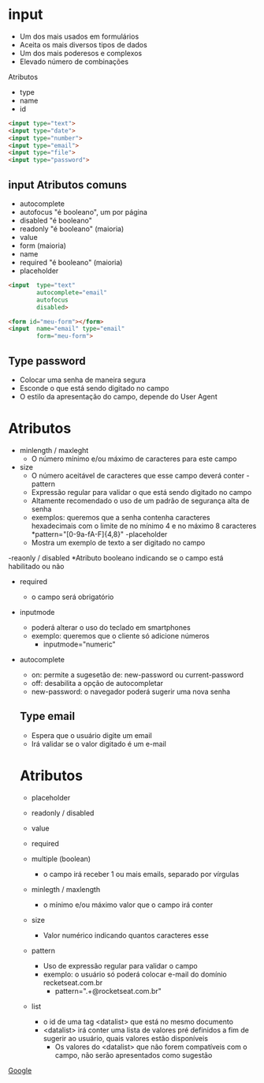 # input

- Um dos mais usados em formulários
- Aceita os mais diversos tipos de dados
- Um dos mais poderesos e complexos
- Elevado número de combinações

Atributos
- type
- name
- id

```html
<input type="text">
<input type="date">
<input type="number">
<input type="email">
<input type="file">
<input type="password">
```
## input Atributos comuns

- autocomplete
- autofocus "é booleano", um por página
- disabled "é booleano"
- readonly "é booleano" (maioria)
- value
- form (maioria)
- name
- required "é booleano" (maioria)
- placeholder

```html
<input  type="text"
        autocomplete="email"
        autofocus
        disabled>

<form id="meu-form"></form>
<input  name="email" type="email"
        form="meu-form">

```

## Type password

- Colocar uma senha de maneira segura
- Esconde o que está sendo digitado no campo
- O estilo da apresentação do campo, depende do User Agent

# Atributos

- minlength / maxleght
    * O número mínimo e/ou máximo de caracteres para este campo
- size
    * O número aceitável de caracteres que esse campo deverá conter
-pattern
    * Expressão regular para validar o que está sendo digitado no campo
    * Altamente recomendado o uso de um padrão de segurança alta de senha
    * exemplos: queremos que a senha contenha caracteres hexadecimais com o limite de no mínimo 4 e no máximo 8 caracteres
        *pattern="[0-9a-fA-F]{4,8}"
-placeholder
    * Mostra um exemplo de texto a ser digitado no campo

-reaonly / disabled
    *Atributo booleano indicando se o campo está habilitado ou não

- required
    * o campo será obrigatório

- inputmode
    * poderá alterar o uso do teclado em smartphones
    * exemplo: queremos que o cliente só adicione números
        * inputmode="numeric"

- autocomplete
    * on: permite a sugesetão de: new-password ou current-password
    * off: desabilita a opção de autocompletar
    * new-password: o navegador poderá sugerir uma nova senha

    ## Type email

    - Espera que o usuário digite um email
    - Irá validar se o valor digitado é um e-mail

    # Atributos

    - placeholder
    - readonly / disabled
    - value

    - required

    - multiple (boolean)
        * o campo irá receber 1 ou mais emails, separado por vírgulas

    - minlegth / maxlength
        * o mínimo e/ou máximo valor que o campo irá conter
    - size
        * Valor numérico indicando quantos caracteres esse
    
    - pattern
        * Uso de expressão regular para validar o campo
        * exemplo: o usuário só poderá colocar e-mail do domínio recketseat.com.br
            * pattern=".+@rocketseat\.com\.br"
    - list
        * o id de uma tag \<datalist> que está no mesmo documento
        * \<datalist> irá conter uma lista de valores pré definidos a fim de sugerir ao usuário, quais valores estão disponíveis
            * Os valores do \<datalist> que não forem compatíveis com o campo, não serão apresentados como sugestão


[Google](http://google.com/)